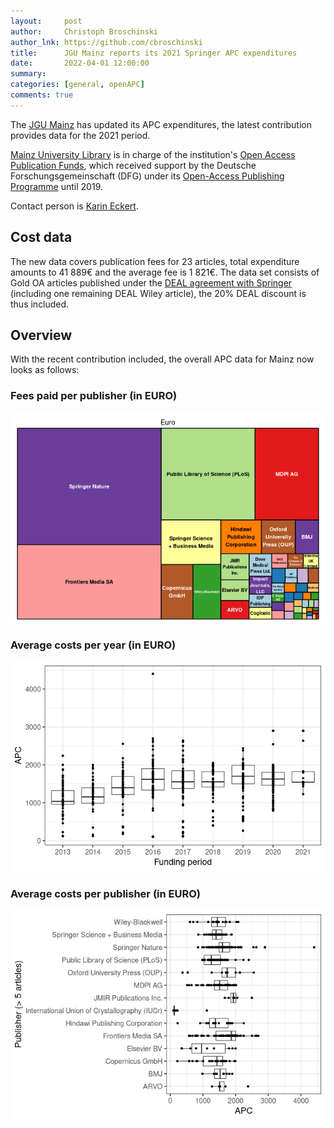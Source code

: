 ```yaml
---
layout:     post
author:     Christoph Broschinski
author_lnk: https://github.com/cbroschinski
title:      JGU Mainz reports its 2021 Springer APC expenditures
date:       2022-04-01 12:00:00
summary:    
categories: [general, openAPC]
comments: true
---
```




The [JGU Mainz](https://www.uni-mainz.de/eng/) has updated its APC expenditures, the latest contribution provides data for the 2021 period.

[Mainz University Library](https://www.ub.uni-mainz.de/) is in charge of the institution's [Open Access Publication Funds](https://www.ub.uni-mainz.de/de/open-access/foerderkriterien-open-access),
which received support by the Deutsche Forschungsgemeinschaft (DFG) under its [Open-Access Publishing Programme](https://www.dfg.de/en/research_funding/programmes/infrastructure/lis/open_access/infrastructure_funding/index.html#4) until 2019.

Contact person is [Karin Eckert](mailto:K.Eckert@ub.uni-mainz.de).

## Cost data



The new data covers publication fees for 23 articles, total expenditure amounts to 41 889€ and the average fee is 1 821€. The data set consists of Gold OA articles published under the [DEAL agreement with Springer](https://www.projekt-deal.de/springer-nature-contract/) (including one remaining DEAL Wiley article), the 20% DEAL discount is thus included.

## Overview

With the recent contribution included, the overall APC data for Mainz now looks as follows:

### Fees paid per publisher (in EURO)

![plot of chunk tree_mainz_2022_04_01_full](/figure/tree_mainz_2022_04_01_full-1.png)

###  Average costs per year (in EURO)

![plot of chunk box_mainz_2022_04_01_year_full](/figure/box_mainz_2022_04_01_year_full-1.png)

###  Average costs per publisher (in EURO)

![plot of chunk box_mainz_2022_04_01_publisher_full](/figure/box_mainz_2022_04_01_publisher_full-1.png)
